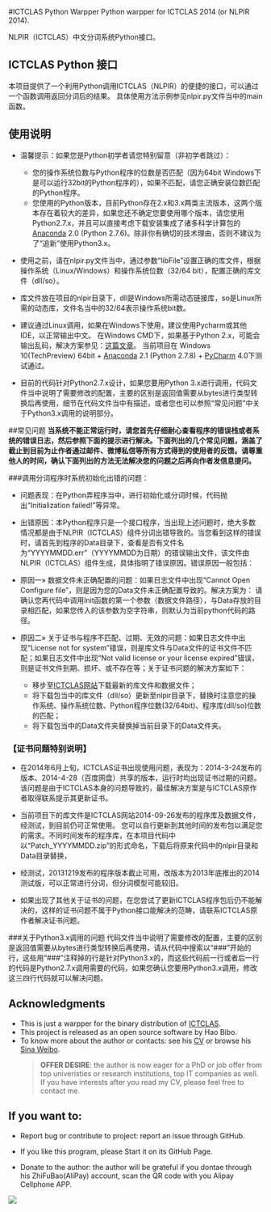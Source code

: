 #ICTCLAS Python Warpper
Python warpper for ICTCLAS 2014 (or NLPIR 2014).

NLPIR（ICTCLAS）中文分词系统Python接口。

## ICTCLAS Python 接口
本项目提供了一个利用Python调用ICTCLAS（NLPIR）的便捷的接口，可以通过一个函数调用返回分词后的结果。
具体使用方法示例参见nlpir.py文件当中的main函数。

## 使用说明 ##
* 温馨提示：如果您是Python初学者请您特别留意（非初学者跳过）：
	* 您的操作系统位数与Python程序的位数是否匹配（因为64bit Windows下是可以运行32bit的Python程序的），如果不匹配，请您正确安装位数匹配的Python程序。
	* 您使用的Python版本，目前Python存在2.x和3.x两类主流版本，这两个版本存在着较大的差异，如果您还不确定您要使用哪个版本，请您使用Python2.7.x，并且可以直接考虑下载安装集成了诸多科学计算包的[Anaconda](https://store.continuum.io/cshop/anaconda/) 2.0 (Python 2.7.6)。除非你有确切的技术理由，否则不建议为了“追新”使用Python3.x。

* 使用之前，请在nlpir.py文件当中，通过参数“libFile”设置正确的库文件，根据操作系统（Linux/Windows）和操作系统位数（32/64 bit），配置正确的库文件（dll/so）。

* 库文件放在项目的nlpir目录下，dll是Windows所需动态链接库，so是Linux所需的动态库，文件名当中的32/64表示操作系统bit数。


* 建议通过Linux调用，如果在Windows下使用，建议使用Pycharm或其他IDE，以正常输出中文。 在Windows CMD下，如果基于Python 2.x，可能会输出乱码，解决方案参见：[这篇文章](http://apoo.bokee.com/7028948.html)。
 当前项目在 Windows 10(TechPreview) 64bit + [Anaconda](https://store.continuum.io/cshop/anaconda/) 2.1 (Python 2.7.8) + [PyCharm](http://www.jetbrains.com/pycharm/) 4.0下测试通过。

* 目前的代码针对Python2.7.x设计，如果您要用Python 3.x进行调用，代码文件当中说明了需要修改的配置，主要的区别是返回值需要从bytes进行类型转换后再使用，细节在代码文件当中有描述，或者您也可以参照“常见问题”中关于Python3.x调用的说明部分。

##常见问题
**当系统不能正常运行时，请您首先仔细耐心查看程序的错误栈或者系统的错误日志，然后参照下面的提示进行解决。下面列出的几个常见问题，涵盖了截止到目前为止作者通过邮件、微博私信等所有方式得到的使用者的反馈。请尊重他人的时间，确认下面列出的方法无法解决您的问题之后再向作者发信息提问。**

###调用分词程序时系统初始化出错的问题：
* 问题表现：在Python弄程序当中，进行初始化或分词时候，代码抛出“Initialization failed!”等异常。

* 出错原因：本Python程序只是一个接口程序，当出现上述问题时，绝大多数情况都是由于NLPIR（ICTCLAS）组件分词出错导致的。当您看到这样的错误时，请首先到程序的Data目录下，查看是否有文件名为“YYYYMMDD.err”（YYYYMMDD为日期）的错误输出文件，该文件由NLPIR（ICTCLAS）组件生成，具体指明了错误原因。错误原因一般包括：

* 原因一» 数据文件未正确配置的问题：如果日志文件中出现“Cannot Open Configure file”，则是因为您的Data文件未正确配置导致的。解决方案为：	请确认您再代码中调用Init函数的第一个参数（数据文件路径），与Data存放的目录相匹配，如果您传入的该参数为空字符串，则默认为当前python代码的路径。

* 原因二» 关于证书与程序不匹配、过期、无效的问题：如果日志文件中出现“License not for system”错误，则是库文件与Data文件的证书文件不匹配；如果日志文件中出现“Not valid license or your license expired”错误，则是证书文件到期、损坏、或不存在等；关于证书问题的解决方案如下：
	* 移步至[ICTCLAS网站](http://ictclas.nlpir.org/)下载最新的库文件和数据文件；
	* 将下载包当中的库文件（dll/so）更新至nlpir目录下，替换时注意您的操作系统、操作系统位数、Python程序位数(32/64bit)、程序库(dll/so)位数的匹配；
	* 将下载包当中的Data文件夹替换掉当前目录下的Data文件夹。

### **【证书问题特别说明】** ###
* 在2014年6月上旬，ICTCLAS证书出现使用问题，表现为：2014-3-24发布的版本、2014-4-28（百度网盘）共享的版本，运行时均出现证书过期的问题。该问题是由于ICTCLAS本身的问题导致的，最佳解决方案是与ICTCLAS原作者取得联系提示其更新证书。

* 当前项目下的库文件是ICTCLAS网站2014-09-26发布的程序库及数据文件，经测试，到目前仍可正常使用。
您可以自行更新到其他时间的发布包以满足您的需求。不同时间发布的程序库，在本项目代码中以“Patch_YYYYMMDD.zip”的形式命名，下载后将原来代码中的nlpir目录和Data目录替换，

* 经测试，20131219发布的程序版本截止可用，改版本为2013年底推出的2014测试版，可以正常进行分词，但分词模型可能较旧。

* 如果出现了其他关于证书的问题，在您尝试了更新ICTCLAS程序包后仍不能解决的，这样的证书问题不属于Python接口能解决的范畴，请联系ICTCLAS原作者解决证书问题。

###关于Python3.x调用的问题
代码文件当中说明了需要修改的配置，主要的区别是返回值需要从bytes进行类型转换后再使用，请从代码中搜索以“###”开始的行，这些用“###”注释掉的行是针对Python3.x的，而这些代码前一行或者后一行的代码是Python2.7.x调用需要的代码，如果您确认您要用Python3.x调用，修改这三四行代码就可以解决问题。

## Acknowledgments
* This is just a warpper for the binary distribution of [ICTCLAS](http://ictclas.nlpir.org/).
* This project is released as an open source software by Hao Bibo.
* To know more about the author or contacts: see his [CV](http://en.wikipedia.org/wiki/User:Haobibo) or browse his [Sina Weibo](http://weibo.com/peteraeon).
    > **OFFER DESIRE**: the author is now eager for a PhD or job offer from top univeristies or research institutions, top IT companies as well. If you have interests after you read my CV, please feel free to contact me.

## If you want to:
* Report bug or contribute to project: report an issue through GitHub.

* If you like this program, please Start it on its GitHub Page.

* Donate to the author: the author will be grateful if you dontae through his ZhiFuBao(AliPay) account, scan the QR code with you Alipay Cellphone APP.

![](https://raw.githubusercontent.com/haobibo/ICTCLAS_Python_Warpper/master/AliPay-Peter_Howe.png)